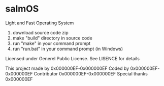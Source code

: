 # salmOS
Light and Fast Operating System

1. download source code zip
2. make "build" directory in source code
3. run "make" in your command prompt
4. run "run.bat" in your command prompt (in Windows)

Licensed under Generel Public License.
See LISENCE for details

This project made by 0x000000EF-0x000000EF
Coded by 0x000000EF-0x000000EF
Contributor 0x000000EF-0x000000EF
Special thanks 0x000000EF
